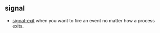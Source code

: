 ## signal

- [signal-exit](https://github.com/tapjs/signal-exit) when you want to fire an event no matter how a process exits.